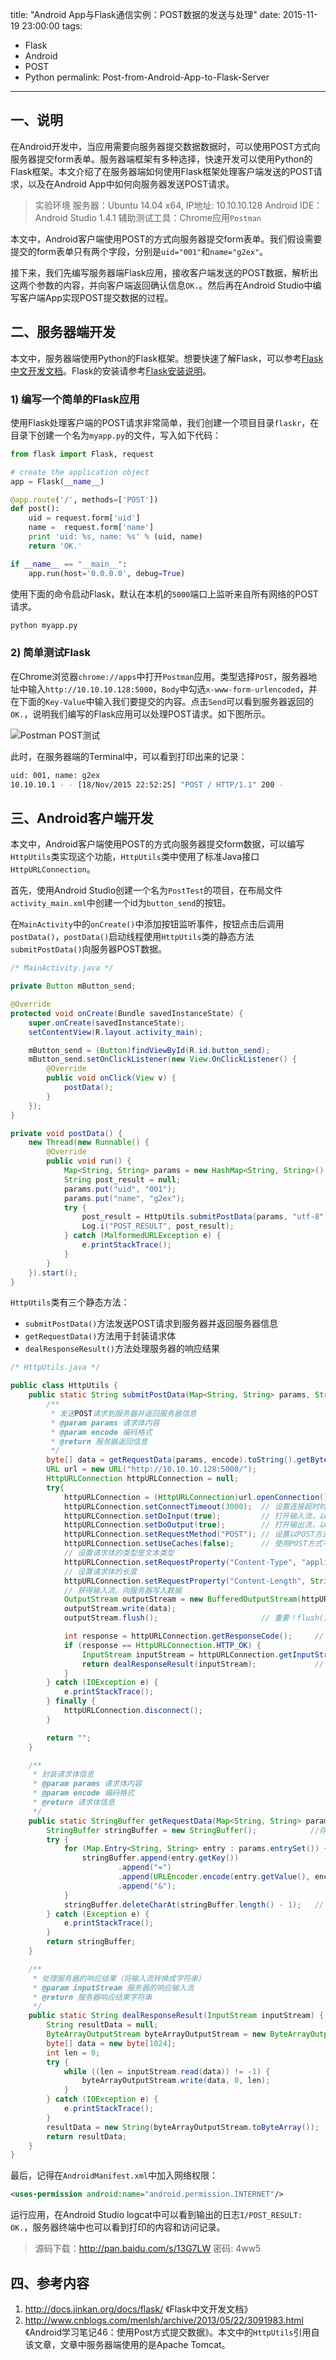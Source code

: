﻿title: "Android App与Flask通信实例：POST数据的发送与处理"
date: 2015-11-19 23:00:00
tags:
- Flask
- Android
- POST
- Python
permalink: Post-from-Android-App-to-Flask-Server
---

## 一、说明

在Android开发中，当应用需要向服务器提交数据数据时，可以使用POST方式向服务器提交form表单。服务器端框架有多种选择，快速开发可以使用Python的Flask框架。本文介绍了在服务器端如何使用Flask框架处理客户端发送的POST请求，以及在Android App中如何向服务器发送POST请求。

> 实验环境
服务器：Ubuntu 14.04 x64, IP地址: 10.10.10.128
Android IDE：Android Studio 1.4.1
辅助测试工具：Chrome应用`Postman`

本文中，Android客户端使用POST的方式向服务器提交form表单。我们假设需要提交的form表单只有两个字段，分别是`uid="001"`和`name="g2ex"`。

接下来，我们先编写服务器端Flask应用，接收客户端发送的POST数据，解析出这两个参数的内容，并向客户端返回确认信息`OK.`。然后再在Android Studio中编写客户端App实现POST提交数据的过程。

## 二、服务器端开发

本文中，服务器端使用Python的Flask框架。想要快速了解Flask，可以参考[Flask中文开发文档][1]。Flask的安装请参考[Flask安装说明][2]。

### 1) 编写一个简单的Flask应用

使用Flask处理客户端的POST请求非常简单，我们创建一个项目目录`flaskr`，在目录下创建一个名为`myapp.py`的文件，写入如下代码：

```python
from flask import Flask, request

# create the application object
app = Flask(__name__)

@app.route('/', methods=['POST'])
def post():
    uid = request.form['uid']
    name =  request.form['name']
    print 'uid: %s, name: %s' % (uid, name)
    return 'OK.'

if __name__ == "__main__":
    app.run(host='0.0.0.0', debug=True)
```

使用下面的命令启动Flask，默认在本机的`5000`端口上监听来自所有网络的POST请求。

```bash
python myapp.py
```

### 2) 简单测试Flask

在Chrome浏览器`chrome://apps`中打开`Postman`应用。类型选择`POST`，服务器地址中输入`http://10.10.10.128:5000`，`Body`中勾选`x-www-form-urlencoded`，并在下面的`Key-Value`中输入我们要提交的内容。点击`Send`可以看到服务器返回的`OK.`，说明我们编写的Flask应用可以处理POST请求。如下图所示。

![Postman POST测试][3]

此时，在服务器端的Terminal中，可以看到打印出来的记录：

```bash
uid: 001, name: g2ex
10.10.10.1 - - [18/Nov/2015 22:52:25] "POST / HTTP/1.1" 200 -
```

## 三、Android客户端开发

本文中，Android客户端使用POST的方式向服务器提交form数据，可以编写`HttpUtils`类实现这个功能，`HttpUtils`类中使用了标准Java接口`HttpURLConnection`。

首先，使用Android Studio创建一个名为`PostTest`的项目，在布局文件`activity_main.xml`中创建一个id为`button_send`的按钮。

在`MainActivity`中的`onCreate()`中添加按钮监听事件，按钮点击后调用`postData()`，`postData()`启动线程使用`HttpUtils`类的静态方法`submitPostData()`向服务器POST数据。

```java
/* MainActivity.java */

private Button mButton_send;

@Override
protected void onCreate(Bundle savedInstanceState) {
    super.onCreate(savedInstanceState);
    setContentView(R.layout.activity_main);

    mButton_send = (Button)findViewById(R.id.button_send);
    mButton_send.setOnClickListener(new View.OnClickListener() {
        @Override
        public void onClick(View v) {
            postData();
        }
    });
}

private void postData() {
    new Thread(new Runnable() {
        @Override
        public void run() {
            Map<String, String> params = new HashMap<String, String>();
            String post_result = null;
            params.put("uid", "001");
            params.put("name", "g2ex");
            try {
                post_result = HttpUtils.submitPostData(params, "utf-8");
                Log.i("POST_RESULT", post_result);
            } catch (MalformedURLException e) {
                e.printStackTrace();
            }
        }
    }).start();
}
```

`HttpUtils`类有三个静态方法：

* `submitPostData()`方法发送POST请求到服务器并返回服务器信息
* `getRequestData()`方法用于封装请求体
* `dealResponseResult()`方法处理服务器的响应结果

```java
/* HttpUtils.java */

public class HttpUtils {
    public static String submitPostData(Map<String, String> params, String encode) throws MalformedURLException {
        /**
         * 发送POST请求到服务器并返回服务器信息
         * @param params 请求体内容
         * @param encode 编码格式
         * @return 服务器返回信息
         */
        byte[] data = getRequestData(params, encode).toString().getBytes();
        URL url = new URL("http://10.10.10.128:5000/");
        HttpURLConnection httpURLConnection = null;
        try{
            httpURLConnection = (HttpURLConnection)url.openConnection();
            httpURLConnection.setConnectTimeout(3000);  // 设置连接超时时间
            httpURLConnection.setDoInput(true);         // 打开输入流，以便从服务器获取数据
            httpURLConnection.setDoOutput(true);        // 打开输出流，以便向服务器提交数据
            httpURLConnection.setRequestMethod("POST"); // 设置以POST方式提交数据
            httpURLConnection.setUseCaches(false);      // 使用POST方式不能使用缓存
            // 设置请求体的类型是文本类型
            httpURLConnection.setRequestProperty("Content-Type", "application/x-www-form-urlencoded");
            // 设置请求体的长度
            httpURLConnection.setRequestProperty("Content-Length", String.valueOf(data.length));
            // 获得输入流，向服务器写入数据
            OutputStream outputStream = new BufferedOutputStream(httpURLConnection.getOutputStream());
            outputStream.write(data);
            outputStream.flush();                       // 重要！flush()之后才会写入

            int response = httpURLConnection.getResponseCode();     // 获得服务器响应码
            if (response == HttpURLConnection.HTTP_OK) {
                InputStream inputStream = httpURLConnection.getInputStream();
                return dealResponseResult(inputStream);             // 处理服务器响应结果
            }
        } catch (IOException e) {
            e.printStackTrace();
        } finally {
            httpURLConnection.disconnect();
        }

        return "";
    }

    /**
     * 封装请求体信息
     * @param params 请求体内容
     * @param encode 编码格式
     * @return 请求体信息
     */
    public static StringBuffer getRequestData(Map<String, String> params, String encode) {
        StringBuffer stringBuffer = new StringBuffer();            //存储封装好的请求体信息
        try {
            for (Map.Entry<String, String> entry : params.entrySet()) {
                stringBuffer.append(entry.getKey())
                        .append("=")
                        .append(URLEncoder.encode(entry.getValue(), encode))
                        .append("&");
            }
            stringBuffer.deleteCharAt(stringBuffer.length() - 1);   // 删除最后一个"&"
        } catch (Exception e) {
            e.printStackTrace();
        }
        return stringBuffer;
    }

    /**
     * 处理服务器的响应结果（将输入流转换成字符串)
     * @param inputStream 服务器的响应输入流
     * @return 服务器响应结果字符串
     */
    public static String dealResponseResult(InputStream inputStream) {
        String resultData = null;
        ByteArrayOutputStream byteArrayOutputStream = new ByteArrayOutputStream();
        byte[] data = new byte[1024];
        int len = 0;
        try {
            while ((len = inputStream.read(data)) != -1) {
                byteArrayOutputStream.write(data, 0, len);
            }
        } catch (IOException e) {
            e.printStackTrace();
        }
        resultData = new String(byteArrayOutputStream.toByteArray());
        return resultData;
    }
}
```

最后，记得在`AndroidManifest.xml`中加入网络权限：

```xml
<uses-permission android:name="android.permission.INTERNET"/>
```

运行应用，在Android Studio logcat中可以看到输出的日志`I/POST_RESULT: OK.`，服务器终端中也可以看到打印的内容和访问记录。

> 源码下载：http://pan.baidu.com/s/13G7LW 密码: 4ww5

## 四、参考内容

1. http://docs.jinkan.org/docs/flask/ 《Flask中文开发文档》
2. http://www.cnblogs.com/menlsh/archive/2013/05/22/3091983.html 《Android学习笔记46：使用Post方式提交数据》。本文中的`HttpUtils`引用自该文章，文章中服务器端使用的是Apache Tomcat。


  [1]: http://docs.jinkan.org/docs/flask/ "Flask中文开发文档"
  [2]: http://docs.jinkan.org/docs/flask/installation.html "安装Flask"
  [3]: https://i.imgur.com/EWOsEWF.png "Postman POST测试"